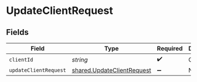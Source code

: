 # UpdateClientRequest


## Fields

| Field                                                                    | Type                                                                     | Required                                                                 | Description                                                              |
| ------------------------------------------------------------------------ | ------------------------------------------------------------------------ | ------------------------------------------------------------------------ | ------------------------------------------------------------------------ |
| `clientId`                                                               | *string*                                                                 | :heavy_check_mark:                                                       | Client ID                                                                |
| `updateClientRequest`                                                    | [shared.UpdateClientRequest](../../models/shared/updateclientrequest.md) | :heavy_minus_sign:                                                       | N/A                                                                      |
